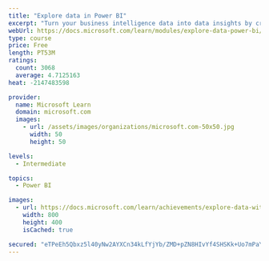```yaml
---
title: "Explore data in Power BI"
excerpt: "Turn your business intelligence data into data insights by creating and configuring Power BI dashboards."
webUrl: https://docs.microsoft.com/learn/modules/explore-data-power-bi/
type: course
price: Free
length: PT53M
ratings:
  count: 3068
  average: 4.7125163
heat: -2147483598

provider:
  name: Microsoft Learn
  domain: microsoft.com
  images:
    - url: /assets/images/organizations/microsoft.com-50x50.jpg
      width: 50
      height: 50

levels:
  - Intermediate

topics:
  - Power BI

images:
  - url: https://docs.microsoft.com/learn/achievements/explore-data-with-power-bi-desktop-social.png
    width: 800
    height: 400
    isCached: true

secured: "eTPeEh5Qbxz5l40yNw2AYXCn34kLfYjYb/ZMD+pZN8HIvYf4SHSKk+Uo7mPaYSlr4cTQU4Mo4I5veHTDoDLu7I04JhCg9Q9CTcxHNMAFqJPR1fYNFp+d3O9/SHQxRDDBzKb1kn2gfWGXosUdzONt67AbtrgYvdkikJ2EvL/YGgA0PXEEG8oRYwFp+wPIXzp0J3RsIfd5o1LwwWaCI3oBwDB0K5/pfCc/Ro6v7QUQqrRI+q9F8la0f5a34KvTQG53s+BYsxNOXGIYtFY3SyOePHvVjWLu63WEytXDFFqjgDJla64mpc1qQtrTrq4EJIc2SY+x3HG7r5ULfMbdJZ6c1QFEIUhsf6SrElvCyYd1RzJ5rZJZNxuZ+H3w9/meuoZTgJT0ZSm2zkpjCKJiU5zEkQskjni/19P4XKrB5oKW5o0=;H7WH/JM3Syn6Fkkrf2IoiQ=="
---
```


